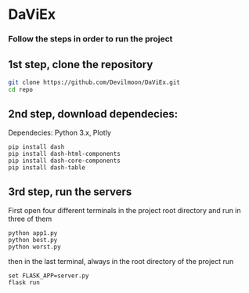 # DaViEx

### Follow the steps in order to run the project



## 1st step, clone the repository

```bash
git clone https://github.com/Devilmoon/DaViEx.git
cd repo
```


## 2nd step, download dependecies:

Dependecies: Python 3.x, Plotly

```pip
pip install dash
pip install dash-html-components
pip install dash-core-components
pip install dash-table
```

## 3rd step, run the servers

First open four different terminals in the project root directory and run in three of them

```
python app1.py
python best.py
python worst.py
```

then in the last terminal, always in the root directory of the project run

```
set FLASK_APP=server.py 
flask run
```
